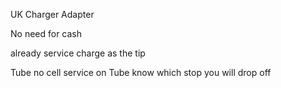 UK Charger Adapter

No need for cash

already service charge as the tip 


Tube
no cell service on Tube
know which stop you will drop off
